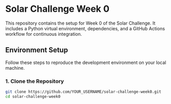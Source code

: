 # Solar Challenge Week 0

This repository contains the setup for Week 0 of the Solar Challenge. It includes a Python virtual environment, dependencies, and a GitHub Actions workflow for continuous integration.

## Environment Setup

Follow these steps to reproduce the development environment on your local machine.

### 1. Clone the Repository

```bash
git clone https://github.com/YOUR_USERNAME/solar-challenge-week0.git
cd solar-challenge-week0
